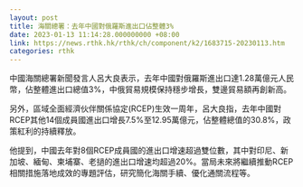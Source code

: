 ```yaml
---
layout: post
title: 海關總署：去年中國對俄羅斯進出口佔整體3%
date: 2023-01-13 11:14:28.000000000 +08:00
link: https://news.rthk.hk/rthk/ch/component/k2/1683715-20230113.htm
categories: rthk
---
```


中國海關總署新聞發言人呂大良表示，去年中國對俄羅斯進出口達1.28萬億元人民幣，佔整體進出口總值3%，中俄貿易規模保持穩步增長，雙邊貿易額再創新高。

另外，區域全面經濟伙伴關係協定(RCEP)生效一周年，呂大良指，去年中國對RCEP其他14個成員國進出口增長7.5%至12.95萬億元，佔整體總值的30.8%，政策紅利的持續釋放。

他提到，中國去年對8個RCEP成員國的進出口增速超過雙位數，其中對印尼、新加坡、緬甸、柬埔寨、老撾的進出口增速均超過20%。當局未來將繼續推動RCEP相關措施落地成效的專題評估，研究簡化海關手續、優化通關流程等。
